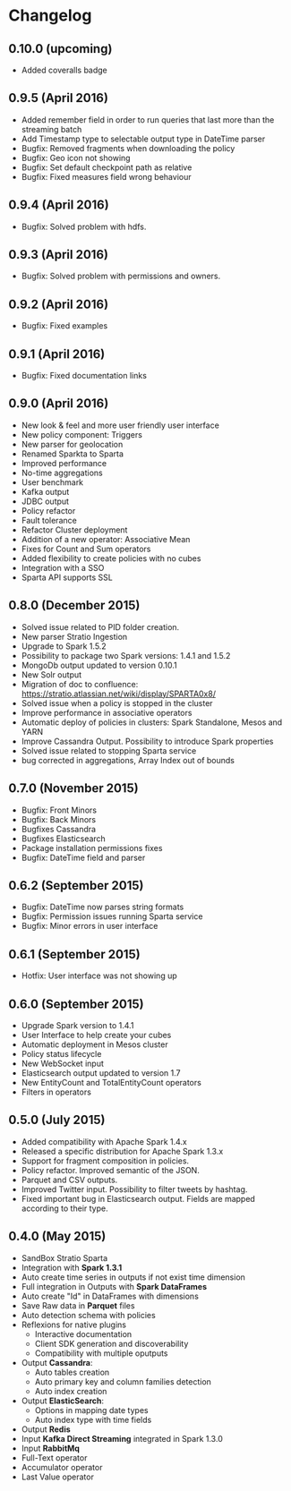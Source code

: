 # Changelog

## 0.10.0 (upcoming)

* Added coveralls badge

## 0.9.5 (April 2016)

- Added remember field in order to run queries that last more than the streaming batch
- Add Timestamp type to selectable output type in DateTime parser
- Bugfix: Removed fragments when downloading the policy
- Bugfix: Geo icon not showing
- Bugfix: Set default checkpoint path as relative
- Bugfix: Fixed measures field wrong behaviour

## 0.9.4 (April 2016)

- Bugfix: Solved problem with hdfs.

## 0.9.3 (April 2016)

- Bugfix: Solved problem with permissions and owners.

## 0.9.2 (April 2016)

- Bugfix: Fixed examples

## 0.9.1 (April 2016)

- Bugfix: Fixed documentation links

## 0.9.0 (April 2016)

- New look & feel and more user friendly user interface
- New policy component: Triggers
- New parser for geolocation
- Renamed Sparkta to Sparta
- Improved performance
- No-time aggregations
- User benchmark
- Kafka output
- JDBC output
- Policy refactor
- Fault tolerance
- Refactor Cluster deployment
- Addition of a new operator: Associative Mean
- Fixes for Count and Sum operators 
- Added flexibility to create policies with no cubes 
- Integration with a SSO 
- Sparta API supports SSL

## 0.8.0 (December 2015)

- Solved issue related to PID folder creation.
- New parser Stratio Ingestion
- Upgrade to Spark 1.5.2
- Possibility to package two Spark versions: 1.4.1 and 1.5.2
- MongoDb output updated to version 0.10.1
- New Solr output
- Migration of doc to confluence: https://stratio.atlassian.net/wiki/display/SPARTA0x8/
- Solved issue when a policy is stopped in the cluster
- Improve performance in associative operators
- Automatic deploy of policies in clusters: Spark Standalone, Mesos and YARN
- Improve Cassandra Output. Possibility to introduce Spark properties
- Solved issue related to stopping Sparta service
- bug corrected in aggregations, Array Index out of bounds

## 0.7.0 (November 2015)

- Bugfix: Front Minors
- Bugfix: Back Minors
- Bugfixes Cassandra
- Bugfixes Elasticsearch
- Package installation permissions fixes
- Bugfix: DateTime field and parser

## 0.6.2 (September 2015)

- Bugfix: DateTime now parses string formats
- Bugfix: Permission issues running Sparta service
- Bugfix: Minor errors in user interface

## 0.6.1 (September 2015)

- Hotfix: User interface was not showing up

## 0.6.0 (September 2015)

- Upgrade Spark version to 1.4.1
- User Interface to help create your cubes
- Automatic deployment in Mesos cluster
- Policy status lifecycle
- New WebSocket input
- Elasticsearch output updated to version 1.7
- New EntityCount and TotalEntityCount operators
- Filters in operators

## 0.5.0 (July 2015)

- Added compatibility with Apache Spark 1.4.x
- Released a specific distribution for Apache Spark 1.3.x
- Support for fragment composition in policies.
- Policy refactor. Improved semantic of the JSON.
- Parquet and CSV outputs.
- Improved Twitter input. Possibility to filter tweets by hashtag.
- Fixed important bug in Elasticsearch output. Fields are mapped according to their type.

## 0.4.0 (May 2015)

- SandBox Stratio Sparta
- Integration with **Spark 1.3.1**
- Auto create time series in outputs if not exist time dimension
- Full integration in Outputs with **Spark DataFrames**
- Auto create "Id" in DataFrames with dimensions
- Save Raw data in **Parquet** files
- Auto detection schema with policies
- Reflexions for native plugins
    - Interactive documentation
    - Client SDK generation and discoverability
    - Compatibility with multiple oputputs
- Output **Cassandra**:
   - Auto tables creation
   - Auto primary key and column families detection
   - Auto index creation
- Output **ElasticSearch**:
   - Options in mapping date types
   - Auto index type with time fields
- Output **Redis**
- Input **Kafka Direct Streaming** integrated in Spark 1.3.0
- Input **RabbitMq**
- Full-Text operator
- Accumulator operator
- Last Value operator







